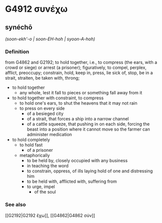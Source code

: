 # G4912 συνέχω

## synéchō

_(soon-ekh'-o | soon-EH-hoh | syoon-A-hoh)_

### Definition

from G4862 and G2192; to hold together, i.e., to compress (the ears, with a crowd or siege) or arrest (a prisoner); figuratively, to compel, perplex, afflict, preoccupy; constrain, hold, keep in, press, lie sick of, stop, be in a strait, straiten, be taken with, throng; 

- to hold together
  - any whole, lest it fall to pieces or something fall away from it
- to hold together with constraint, to compress
  - to hold one's ears, to shut the heavens that it may not rain
  - to press on every side
    - of a besieged city
    - of a strait, that forces a ship into a narrow channel
    - of a cattle squeeze, that pushing in on each side, forcing the beast into a position where it cannot move so the farmer can administer medication
- to hold completely
  - to hold fast
    - of a prisoner
  - metaphorically
    - to be held by, closely occupied with any business
    - in teaching the word
    - to constrain, oppress, of ills laying hold of one and distressing him
    - to be held with, afflicted with, suffering from
    - to urge, impel
      - of the soul

### See also

[[G2192|G2192 ἔχω]], [[G4862|G4862 σύν]]

